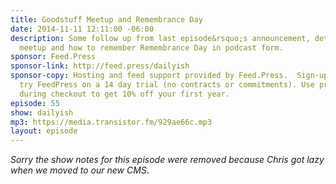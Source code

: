 ```yaml
---
title: Goodstuff Meetup and Remembrance Day
date: 2014-11-11 12:11:00 -06:00
description: Some follow up from last episode&rsquo;s announcement, details on a Goodstuff
  meetup and how to remember Remembrance Day in podcast form.
sponsor: Feed.Press
sponsor-link: http://feed.press/dailyish
sponsor-copy: Hosting and feed support provided by Feed.Press.  Sign-up today and
  try FeedPress on a 14 day trial (no contracts or commitments). Use promo code "dailyish"
  during checkout to get 10% off your first year.
episode: 55
show: dailyish
mp3: https://media.transistor.fm/929ae66c.mp3
layout: episode
---
```


<em>Sorry the show notes for this episode were removed because Chris got lazy when we moved to our new CMS</em>.
